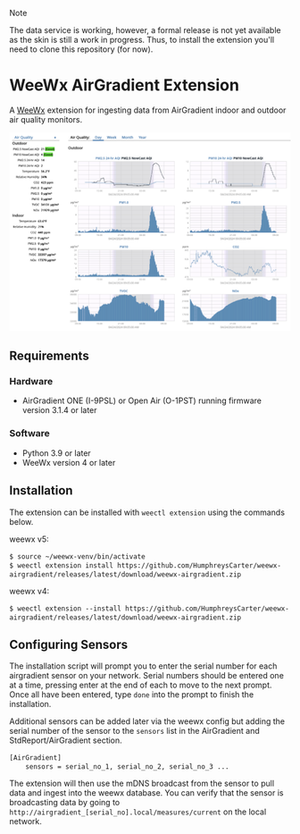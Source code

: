 > [!NOTE]
> The data service is working, however, a formal release is not yet available as the skin is still a work in progress. Thus, to install the extension you'll need to clone this repository (for now).

# WeeWx AirGradient Extension
A [WeeWx](https://weewx.com/) extension for ingesting data from AirGradient indoor and outdoor air quality monitors.

![](weewx-example.png)

## Requirements

### Hardware
* AirGradient ONE (I-9PSL) or Open Air (O-1PST) running firmware version 3.1.4 or later

### Software
* Python 3.9 or later
* WeeWx version 4 or later

## Installation

The extension can be installed with `weectl extension` using the commands below.

weewx v5:
```
$ source ~/weewx-venv/bin/activate
$ weectl extension install https://github.com/HumphreysCarter/weewx-airgradient/releases/latest/download/weewx-airgradient.zip
```

weewx v4:
```
$ weectl extension --install https://github.com/HumphreysCarter/weewx-airgradient/releases/latest/download/weewx-airgradient.zip
```

## Configuring Sensors
The installation script will prompt you to enter the serial number for each airgradient sensor on your network. Serial numbers should be entered one at a time, pressing enter at the end of each to move to the next prompt. Once all have been entered, type `done` into the prompt to finish the installation.

Additional sensors can be added later via the weewx config but adding the serial number of the sensor to the `sensors` list in the AirGradient and StdReport/AirGradient section.

```
[AirGradient]
    sensors = serial_no_1, serial_no_2, serial_no_3 ...  
```

The extension will then use the mDNS broadcast from the sensor to pull data and ingest into the weewx database. You can verify that the sensor is broadcasting data by going to `http://airgradient_[serial_no].local/measures/current` on the local network.